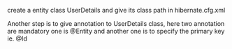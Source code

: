 create a entity class UserDetails and give its class path in hibernate.cfg.xml

Another step is to give annotation to UserDetails class, here two annotation are mandatory
one is @Entity and another one is to specify the primary key ie. @Id 